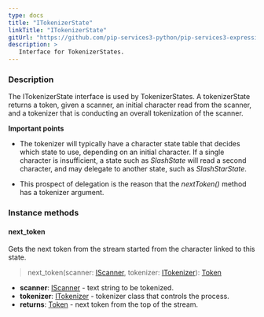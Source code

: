 ```yaml
---
type: docs
title: "ITokenizerState"
linkTitle: "ITokenizerState"
gitUrl: "https://github.com/pip-services3-python/pip-services3-expressions-python"
description: > 
   Interface for TokenizerStates.
---
```


### Description

The ITokenizerState interface is used by TokenizerStates. A tokenizerState returns a token, given a scanner, an initial character read from the scanner, and a tokenizer that is conducting an overall tokenization of the scanner. 

**Important points**

- The tokenizer will typically have a character state table that decides which state to use, depending on an initial character. If a single character is insufficient, a state such as *SlashState* will read a second character, and may delegate to another state, such as *SlashStarState*.  
  
- This prospect of delegation is the reason that the *nextToken()* method has a tokenizer argument.

### Instance methods

#### next_token
Gets the next token from the stream started from the character linked to this state.

> next_token(scanner: [IScanner](../../io/iscanner), tokenizer: [ITokenizer](../itokenizer)): [Token](../token)

- **scanner**: [IScanner](../../io/iscanner) - text string to be tokenized.
- **tokenizer**: [ITokenizer](../itokenizer) - tokenizer class that controls the process.
- **returns**: [Token](../token) - next token from the top of the stream.
